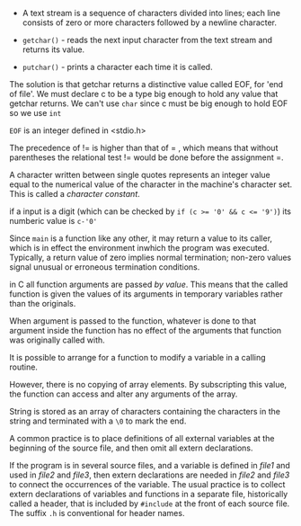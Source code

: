 
- A text stream is a sequence of characters divided into lines; each line consists of zero or more characters followed by a newline character.

- `getchar()` - reads the next input character from the text stream and returns its value.
- `putchar()` - prints a character each time it is called.

The solution is that getchar returns a distinctive value called EOF, for 'end of file'. We must declare c to be a type big enough to hold any value that getchar returns. We can't use `char` since c must be big enough to hold EOF so we use `int`

`EOF` is an integer defined in <stdio.h>

The precedence of != is higher than that of = , which means that without parentheses  the relational test != would be done before the assignment =.

A character written between single quotes represents an integer value equal to the numerical value of the character in the machine's character set. This is called a _character constant_.

if a input is a digit (which can be checked by `if (c >= '0' && c <= '9')`) its numberic value is `c-'0'`

Since `main` is a function like any other, it may return a value to its caller, which is in effect the environment inwhich the program was executed. Typically, a return value of zero implies normal termination; non-zero values signal unusual or erroneous termination conditions.

in C all function arguments are passed _by value_. This means that the called function is given the values of its arguments in temporary variables rather than the originals.

When argument is passed to the function, whatever is done to that argument inside the function has no effect of the arguments that function was originally called with.

It is possible to arrange for a function to modify a variable in a calling routine.

However, there is no copying of array elements. By subscripting this value, the function can access and alter any arguments of the array.

String is stored as an array of characters containing the characters in the string and terminated with a `\0` to mark the end.

A common practice is to place definitions of all external variables at the beginning of the source file, and then omit all extern declarations.

If the program is in several source files, and a variable is defined in _file1_ and used in _file2_ and _file3_, then extern declarations are needed in _file2_ and _file3_ to connect the occurrences of the variable. The usual practice is to collect extern declarations of variables and functions in a separate file, historically called a header, that is included by `#include` at the front of each source file. The suffix `.h` is conventional for header names.

